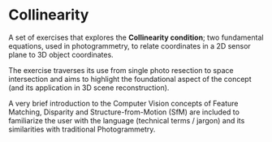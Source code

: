 # Collinearity

A set of exercises that explores the **Collinearity condition**; two fundamental equations, used in photogrammetry, to relate coordinates in a 2D sensor plane to 3D object coordinates.

The exercise traverses its use from single photo resection to space intersection and aims to highlight the foundational  aspect of the concept (and its application in 3D scene reconstruction). 

A very brief introduction to the Computer Vision concepts of Feature Matching, Disparity and Structure-from-Motion (SfM) are included to familiarize the user with the language (technical terms / jargon) and its similarities with traditional Photogrammetry.